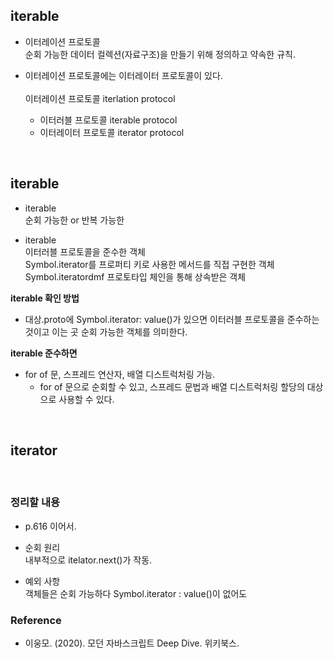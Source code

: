 ## iterable

- 이터레이션 프로토콜 <br>
  순회 가능한 데이터 컬렉션(자료구조)을 만들기 위해 정의하고 약속한 규칙.

- 이터레이션 프로토콜에는 이터레이터 프로토콜이 있다. <br> <br>
  이터레이션 프로토콜 iterlation protocol
  - 이터러블 프로토콜 iterable protocol
  - 이터레이터 프로토콜 iterator protocol

<br>

## iterable

- iterable <br>
  순회 가능한 or 반복 가능한

- iterable <br>
  이터러블 프로토콜을 준수한 객체 <br>
  Symbol.iterator를 프로퍼티 키로 사용한 메서드를 직접 구현한 객체 <br>
  Symbol.iteratordmf 프로토타입 체인을 통해 상속받은 객체 <br>

**iterable 확인 방법**

- 대상.proto에 Symbol.iterator: value()가 있으면 이터러블 프로토콜을 준수하는 것이고 이는 곳 순회 가능한 객체를 의미한다.

**iterable 준수하면**

- for of 문, 스프레드 연산자, 배열 디스트럭처링 가능.
  - for of 문으로 순회할 수 있고, 스프레드 문법과 배열 디스트럭처링 할당의 대상으로 사용할 수 있다.

<br>

## iterator

<br>

### 정리할 내용

- p.616 이어서.

- 순회 원리 <br>
  내부적으로 itelator.next()가 작동.

- 예외 사항 <br>
  객체들은 순회 가능하다 Symbol.iterator : value()이 없어도

### Reference

- 이웅모. (2020). 모던 자바스크립트 Deep Dive. 위키북스.
